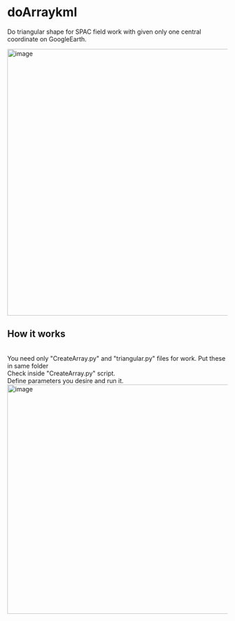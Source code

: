 # doArraykml
Do triangular shape for SPAC field work with given only one central coordinate on GoogleEarth.

<img width="608" alt="image" src="https://user-images.githubusercontent.com/24777950/169550967-0d8908c2-6d90-42b4-b2e4-20e90fd5d9e0.png">

<h2>How it works</h2><br>
You need only "CreateArray.py" and "triangular.py" files for work. Put these in same folder<br>
Check inside "CreateArray.py" script.<br>
Define parameters you desire and run it.<br>
<img width="523" alt="image" src="https://user-images.githubusercontent.com/24777950/169554378-18044f07-4076-435b-95fb-32940f60043c.png">
